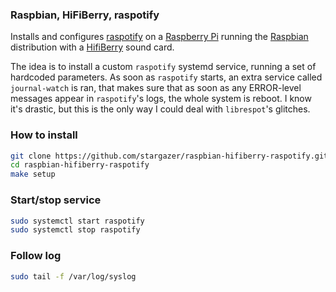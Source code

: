 ### Raspbian, HiFiBerry, raspotify

Installs and configures [raspotify](https://github.com/dtcooper/raspotify) on a [Raspberry Pi](https://www.raspberrypi.org/) running the [Raspbian](https://raspbian.org/) distribution with a [HifiBerry](https://www.hifiberry.com/) sound card.

The idea is to install a custom `raspotify` systemd service, running a set of
hardcoded parameters. As soon as `raspotify` starts, an extra service called `journal-watch` is ran, that makes sure that as soon as any ERROR-level messages
appear in `raspotify`'s logs, the whole system is reboot. I know it's drastic,
but this is the only way I could deal with `librespot`'s glitches.

### How to install

```sh
git clone https://github.com/stargazer/raspbian-hifiberry-raspotify.git
cd raspbian-hifiberry-raspotify
make setup
```

### Start/stop service

```sh
sudo systemctl start raspotify
sudo systemctl stop raspotify
```

### Follow log

```sh
sudo tail -f /var/log/syslog
```
